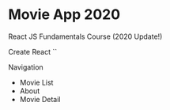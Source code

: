 # Movie App 2020

React JS Fundamentals Course (2020 Update!)

Create React 
``

Navigation

- Movie List
- About
- Movie Detail
